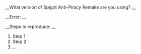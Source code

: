 __What version of Spigot Anti-Piracy Remake are you using? __


__Error: __


__Steps to reproduce: __
1. Step 1
2. Step 2
3. ...